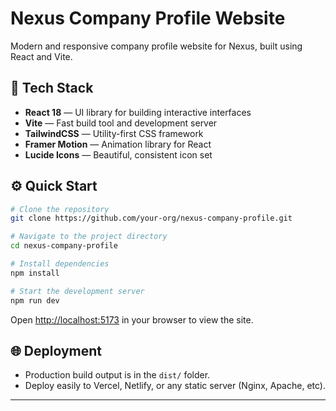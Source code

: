 # Nexus Company Profile Website

Modern and responsive company profile website for Nexus, built using React and Vite.

## 🚀 Tech Stack

- **React 18** — UI library for building interactive interfaces
- **Vite** — Fast build tool and development server
- **TailwindCSS** — Utility-first CSS framework
- **Framer Motion** — Animation library for React
- **Lucide Icons** — Beautiful, consistent icon set

## ⚙️ Quick Start

```bash
# Clone the repository
git clone https://github.com/your-org/nexus-company-profile.git

# Navigate to the project directory
cd nexus-company-profile

# Install dependencies
npm install

# Start the development server
npm run dev
```

Open [http://localhost:5173](http://localhost:5173) in your browser to view the site.

## 🌐 Deployment

- Production build output is in the `dist/` folder.
- Deploy easily to Vercel, Netlify, or any static server (Nginx, Apache, etc).

---
